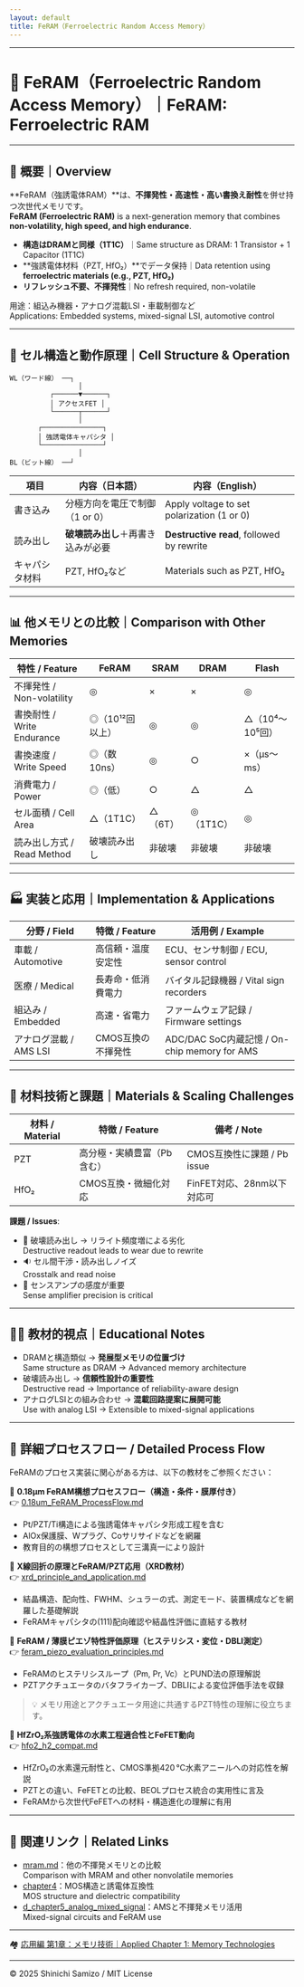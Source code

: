```yaml
---
layout: default
title: FeRAM（Ferroelectric Random Access Memory）
---
```


---

# 🔋 FeRAM（Ferroelectric Random Access Memory）｜FeRAM: Ferroelectric RAM

---

## 📘 概要｜Overview

**FeRAM（強誘電体RAM）**は、**不揮発性・高速性・高い書換え耐性**を併せ持つ次世代メモリです。  
**FeRAM (Ferroelectric RAM)** is a next-generation memory that combines **non-volatility, high speed, and high endurance**.

- **構造はDRAMと同様（1T1C）**｜Same structure as DRAM: 1 Transistor + 1 Capacitor (1T1C)
- **強誘電体材料（PZT, HfO₂）**でデータ保持｜Data retention using **ferroelectric materials (e.g., PZT, HfO₂)**
- **リフレッシュ不要、不揮発性**｜No refresh required, non-volatile

用途：組込み機器・アナログ混載LSI・車載制御など  
Applications: Embedded systems, mixed-signal LSI, automotive control

---

## 🔧 セル構造と動作原理｜Cell Structure & Operation

```
WL（ワード線） ──┐
                 │
          ┌──────▼──────┐
          │ アクセスFET │
          └──────┬──────┘
                 │
       ┌───────────────┐
       │ 強誘電体キャパシタ │
       └───────────────┘
                 │
BL（ビット線） ──┘
```

| 項目 | 内容（日本語） | 内容（English） |
|------|----------------|-----------------|
| 書き込み | 分極方向を電圧で制御（1 or 0） | Apply voltage to set polarization (1 or 0) |
| 読み出し | **破壊読み出し**＋再書き込みが必要 | **Destructive read**, followed by rewrite |
| キャパシタ材料 | PZT, HfO₂など | Materials such as PZT, HfO₂ |

---

## 📊 他メモリとの比較｜Comparison with Other Memories

| 特性 / Feature | FeRAM | SRAM | DRAM | Flash |
|----------------|-------|------|------|--------|
| 不揮発性 / Non-volatility | ◎ | × | × | ◎ |
| 書換耐性 / Write Endurance | ◎（10¹²回以上） | ◎ | ◎ | △（10⁴〜10⁵回） |
| 書換速度 / Write Speed | ◎（数10ns） | ◎ | ○ | ×（µs〜ms） |
| 消費電力 / Power | ◎（低） | ○ | △ | △ |
| セル面積 / Cell Area | △（1T1C） | △（6T） | ◎（1T1C） | ◎ |
| 読み出し方式 / Read Method | 破壊読み出し | 非破壊 | 非破壊 | 非破壊 |

---

## 🏭 実装と応用｜Implementation & Applications

| 分野 / Field | 特徴 / Feature | 活用例 / Example |
|-------------|----------------|------------------|
| 車載 / Automotive | 高信頼・温度安定性 | ECU、センサ制御 / ECU, sensor control |
| 医療 / Medical | 長寿命・低消費電力 | バイタル記録機器 / Vital sign recorders |
| 組込み / Embedded | 高速・省電力 | ファームウェア記録 / Firmware settings |
| アナログ混載 / AMS LSI | CMOS互換の不揮発性 | ADC/DAC SoC内蔵記憶 / On-chip memory for AMS |

---

## 🧪 材料技術と課題｜Materials & Scaling Challenges

| 材料 / Material | 特徴 / Feature | 備考 / Note |
|----------------|----------------|-------------|
| PZT | 高分極・実績豊富（Pb含む） | CMOS互換性に課題 / Pb issue |
| HfO₂ | CMOS互換・微細化対応 | FinFET対応、28nm以下対応可 |

**課題 / Issues**:

- 🔄 破壊読み出し → リライト頻度増による劣化  
  Destructive readout leads to wear due to rewrite
- 🔉 セル間干渉・読み出しノイズ  
  Crosstalk and read noise
- 🎯 センスアンプの感度が重要  
  Sense amplifier precision is critical

---

## 🧑‍🏫 教材的視点｜Educational Notes

- DRAMと構造類似 → **発展型メモリの位置づけ**  
  Same structure as DRAM → Advanced memory architecture
- 破壊読み出し → **信頼性設計の重要性**  
  Destructive read → Importance of reliability-aware design
- アナログLSIとの組み合わせ → **混載回路提案に展開可能**  
  Use with analog LSI → Extensible to mixed-signal applications

---

## 🔗 詳細プロセスフロー / Detailed Process Flow

FeRAMのプロセス実装に関心がある方は、以下の教材をご参照ください：

📘 **0.18μm FeRAM構想プロセスフロー（構造・条件・膜厚付き）**  
👉 [0.18um_FeRAM_ProcessFlow.md](./doc_FeRAM/0.18um_FeRAM_ProcessFlow.md)

- Pt/PZT/Ti構造による強誘電体キャパシタ形成工程を含む  
- AlOx保護膜、Wプラグ、Coサリサイドなどを網羅  
- 教育目的の構想プロセスとして三溝真一により設計

📘 **X線回折の原理とFeRAM/PZT応用（XRD教材）**  
👉 [xrd_principle_and_application.md](./doc_FeRAM/xrd_principle_and_application.md)

- 結晶構造、配向性、FWHM、シュラーの式、測定モード、装置構成などを網羅した基礎解説  
- FeRAMキャパシタの(111)配向確認や結晶性評価に直結する教材

📘 **FeRAM / 薄膜ピエゾ特性評価原理（ヒステリシス・変位・DBLI測定）**  
👉 [feram_piezo_evaluation_principles.md](./doc_FeRAM/feram_piezo_evaluation_principles.md)

- FeRAMのヒステリシスループ（Pm, Pr, Vc）とPUND法の原理解説  
- PZTアクチュエータのバタフライカーブ、DBLIによる変位評価手法を収録  

> 💡 メモリ用途とアクチュエータ用途に共通するPZT特性の理解に役立ちます。

📘 **HfZrO₂系強誘電体の水素工程適合性とFeFET動向**  
👉 [hfo2_h2_compat.md](./doc_FeRAM/hfo2_h2_compat.md)

- HfZrO₂の水素還元耐性と、CMOS準拠420 °C水素アニールへの対応性を解説  
- PZTとの違い、FeFETとの比較、BEOLプロセス統合の実用性に言及  
- FeRAMから次世代FeFETへの材料・構造進化の理解に有用
  
---

## 🔗 関連リンク｜Related Links

- [mram.md](./mram.md)：他の不揮発メモリとの比較  
  Comparison with MRAM and other nonvolatile memories
- [chapter4](../chapter4_mos_characteristics/)：MOS構造と誘電体互換性  
  MOS structure and dielectric compatibility
- [d_chapter5_analog_mixed_signal](../d_chapter5_analog_mixed_signal/)：AMSと不揮発メモリ活用  
  Mixed-signal circuits and FeRAM use

---

🏘 [応用編 第1章：メモリ技術｜Applied Chapter 1: Memory Technologies](../d_chapter1_memory_technologies/README.md)

---

© 2025 Shinichi Samizo / MIT License
